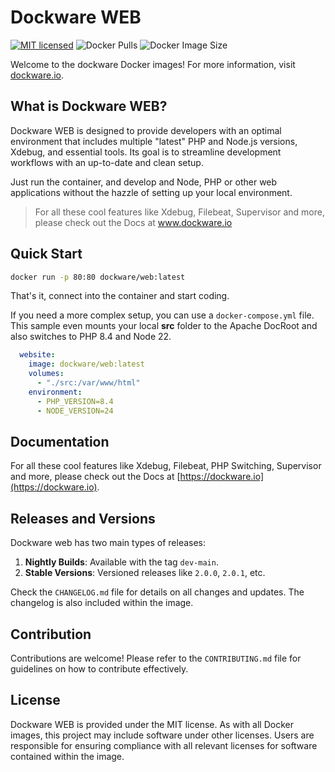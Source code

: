 # Dockware WEB

[![MIT licensed](https://img.shields.io/github/license/dockware/dockware.svg?style=flat-square)](https://github.com/dockware/dockware/blob/master/LICENSE)
![Docker Pulls](https://img.shields.io/docker/pulls/dockware/web)
![Docker Image Size](https://img.shields.io/docker/image-size/dockware/web)

Welcome to the dockware Docker images! For more information, visit [dockware.io](https://dockware.io).

## What is Dockware WEB?

Dockware WEB is designed to provide developers with an optimal environment that includes multiple
"latest" PHP and Node.js versions, Xdebug, and essential tools.
Its goal is to streamline development workflows with an up-to-date and clean setup.

Just run the container, and develop and Node, PHP or other web applications
without the hazzle of setting up your local environment.

> For all these cool features like Xdebug, Filebeat, Supervisor and more, please check out the Docs at www.dockware.io

## Quick Start

```bash 
docker run -p 80:80 dockware/web:latest
```

That's it, connect into the container and start coding.

If you need a more complex setup, you can use a `docker-compose.yml` file.
This sample even mounts your local **src** folder to the Apache DocRoot and also switches
to PHP 8.4 and Node 22.

```yaml
  website:
    image: dockware/web:latest
    volumes:
      - "./src:/var/www/html"
    environment:
      - PHP_VERSION=8.4
      - NODE_VERSION=24
```

## Documentation

For all these cool features like Xdebug, Filebeat, PHP Switching, Supervisor and more,
please check out the Docs at [https://dockware.io](https://dockware.io).

## Releases and Versions

Dockware web has two main types of releases:

1. **Nightly Builds**: Available with the tag `dev-main`.
2. **Stable Versions**: Versioned releases like `2.0.0`, `2.0.1`, etc.

Check the `CHANGELOG.md` file for details on all changes and updates. The changelog is also included within the image.

## Contribution

Contributions are welcome! Please refer to the `CONTRIBUTING.md` file for guidelines
on how to contribute effectively.

## License

Dockware WEB is provided under the MIT license.
As with all Docker images, this project may include software under other licenses.
Users are responsible for ensuring compliance with all relevant licenses for software
contained within the image.